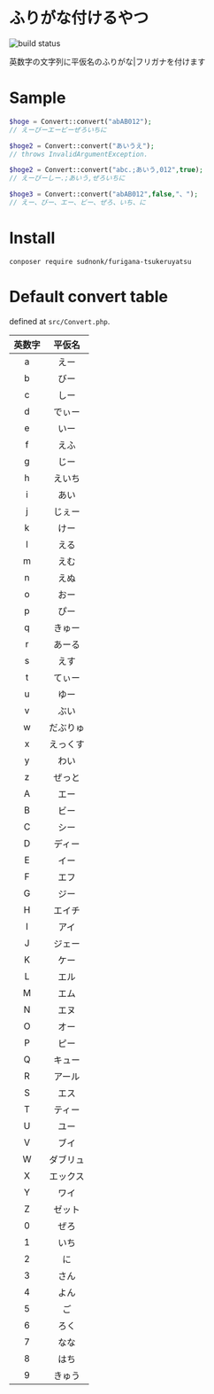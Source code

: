 # ふりがな付けるやつ
![build status](https://travis-ci.org/sudnonk/furigana-tsukeruyatsu.svg?branch=master)

英数字の文字列に平仮名のふりがな|フリガナを付けます

# Sample
```php
$hoge = Convert::convert("abAB012");
// えーびーエービーぜろいちに

$hoge2 = Convert::convert("あいうえ");
// throws InvalidArgumentException.

$hoge2 = Convert::convert("abc.;あいう,012",true);
// えーびーしー.;あいう,ぜろいちに

$hoge3 = Convert::convert("abAB012",false,"、");
// えー、びー、エー、ビー、ぜろ、いち、に
```

# Install
`conposer require sudnonk/furigana-tsukeruyatsu`

# Default convert table
defined at `src/Convert.php`.

|英数字|平仮名|
|:----:|:----:|
|a|えー|
|b|びー|
|c|しー|
|d|でぃー|
|e|いー|
|f|えふ|
|g|じー|
|h|えいち|
|i|あい|
|j|じぇー|
|k|けー|
|l|える|
|m|えむ|
|n|えぬ|
|o|おー|
|p|ぴー|
|q|きゅー|
|r|あーる|
|s|えす|
|t|てぃー|
|u|ゆー|
|v|ぶい|
|w|だぶりゅ|
|x|えっくす|
|y|わい|
|z|ぜっと|
|A|エー|
|B|ビー|
|C|シー|
|D|ディー|
|E|イー|
|F|エフ|
|G|ジー|
|H|エイチ|
|I|アイ|
|J|ジェー|
|K|ケー|
|L|エル|
|M|エム|
|N|エヌ|
|O|オー|
|P|ピー|
|Q|キュー|
|R|アール|
|S|エス|
|T|ティー|
|U|ユー|
|V|ブイ|
|W|ダブリュ|
|X|エックス|
|Y|ワイ|
|Z|ゼット|
|0|ぜろ|
|1|いち|
|2|に|
|3|さん|
|4|よん|
|5|ご|
|6|ろく|
|7|なな|
|8|はち|
|9|きゅう|